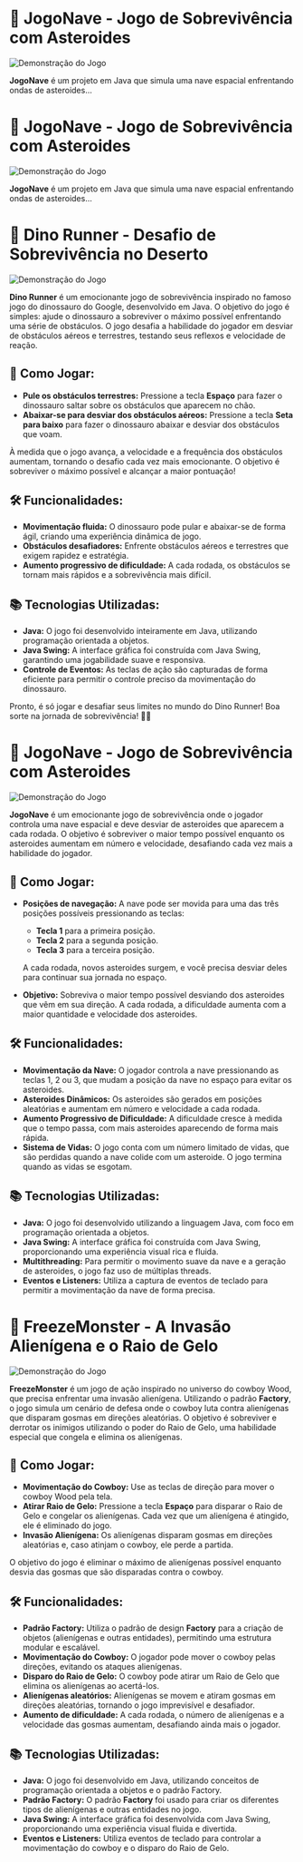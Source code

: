 # 🚀 JogoNave - Jogo de Sobrevivência com Asteroides

![Demonstração do Jogo](Gif/Dino.gif)

**JogoNave** é um projeto em Java que simula uma nave espacial enfrentando ondas de asteroides...


# 🚀 JogoNave - Jogo de Sobrevivência com Asteroides

![Demonstração do Jogo](Gif/Nave2.gif)

**JogoNave** é um projeto em Java que simula uma nave espacial enfrentando ondas de asteroides...



# 🌟 Dino Runner - Desafio de Sobrevivência no Deserto

![Demonstração do Jogo](Gif/Dino.gif)


**Dino Runner** é um emocionante jogo de sobrevivência inspirado no famoso jogo do dinossauro do Google, desenvolvido em Java. O objetivo do jogo é simples: ajude o dinossauro a sobreviver o máximo possível enfrentando uma série de obstáculos. O jogo desafia a habilidade do jogador em desviar de obstáculos aéreos e terrestres, testando seus reflexos e velocidade de reação.

## 🚀 Como Jogar:

- **Pule os obstáculos terrestres:** Pressione a tecla **Espaço** para fazer o dinossauro saltar sobre os obstáculos que aparecem no chão.
- **Abaixar-se para desviar dos obstáculos aéreos:** Pressione a tecla **Seta para baixo** para fazer o dinossauro abaixar e desviar dos obstáculos que voam.
  
À medida que o jogo avança, a velocidade e a frequência dos obstáculos aumentam, tornando o desafio cada vez mais emocionante. O objetivo é sobreviver o máximo possível e alcançar a maior pontuação!

## 🛠️ Funcionalidades:
- **Movimentação fluida:** O dinossauro pode pular e abaixar-se de forma ágil, criando uma experiência dinâmica de jogo.
- **Obstáculos desafiadores:** Enfrente obstáculos aéreos e terrestres que exigem rapidez e estratégia.
- **Aumento progressivo de dificuldade:** A cada rodada, os obstáculos se tornam mais rápidos e a sobrevivência mais difícil.

## 📚 Tecnologias Utilizadas:
- **Java:** O jogo foi desenvolvido inteiramente em Java, utilizando programação orientada a objetos.
- **Java Swing:** A interface gráfica foi construída com Java Swing, garantindo uma jogabilidade suave e responsiva.
- **Controle de Eventos:** As teclas de ação são capturadas de forma eficiente para permitir o controle preciso da movimentação do dinossauro.

Pronto, é só jogar e desafiar seus limites no mundo do Dino Runner! Boa sorte na jornada de sobrevivência! 🦖🌵




# 🚀 JogoNave - Jogo de Sobrevivência com Asteroides

![Demonstração do Jogo](Gif/Nave.gif)


**JogoNave** é um emocionante jogo de sobrevivência onde o jogador controla uma nave espacial e deve desviar de asteroides que aparecem a cada rodada. O objetivo é sobreviver o maior tempo possível enquanto os asteroides aumentam em número e velocidade, desafiando cada vez mais a habilidade do jogador.

## 🚀 Como Jogar:

- **Posições de navegação:** A nave pode ser movida para uma das três posições possíveis pressionando as teclas:
  - **Tecla 1** para a primeira posição.
  - **Tecla 2** para a segunda posição.
  - **Tecla 3** para a terceira posição.
  
  A cada rodada, novos asteroides surgem, e você precisa desviar deles para continuar sua jornada no espaço.
  
- **Objetivo:** Sobreviva o maior tempo possível desviando dos asteroides que vêm em sua direção. A cada rodada, a dificuldade aumenta com a maior quantidade e velocidade dos asteroides.

## 🛠️ Funcionalidades:
- **Movimentação da Nave:** O jogador controla a nave pressionando as teclas 1, 2 ou 3, que mudam a posição da nave no espaço para evitar os asteroides.
- **Asteroides Dinâmicos:** Os asteroides são gerados em posições aleatórias e aumentam em número e velocidade a cada rodada.
- **Aumento Progressivo de Dificuldade:** A dificuldade cresce à medida que o tempo passa, com mais asteroides aparecendo de forma mais rápida.
- **Sistema de Vidas:** O jogo conta com um número limitado de vidas, que são perdidas quando a nave colide com um asteroide. O jogo termina quando as vidas se esgotam.

## 📚 Tecnologias Utilizadas:
- **Java:** O jogo foi desenvolvido utilizando a linguagem Java, com foco em programação orientada a objetos.
- **Java Swing:** A interface gráfica foi construída com Java Swing, proporcionando uma experiência visual rica e fluida.
- **Multithreading:** Para permitir o movimento suave da nave e a geração de asteroides, o jogo faz uso de múltiplas threads.
- **Eventos e Listeners:** Utiliza a captura de eventos de teclado para permitir a movimentação da nave de forma precisa.


# 🤠 FreezeMonster - A Invasão Alienígena e o Raio de Gelo

![Demonstração do Jogo](Gif/Freeze.gif)


**FreezeMonster** é um jogo de ação inspirado no universo do cowboy Wood, que precisa enfrentar uma invasão alienígena. Utilizando o padrão **Factory**, o jogo simula um cenário de defesa onde o cowboy luta contra alienígenas que disparam gosmas em direções aleatórias. O objetivo é sobreviver e derrotar os inimigos utilizando o poder do Raio de Gelo, uma habilidade especial que congela e elimina os alienígenas.

## 🚀 Como Jogar:

- **Movimentação do Cowboy:** Use as teclas de direção para mover o cowboy Wood pela tela.
- **Atirar Raio de Gelo:** Pressione a tecla **Espaço** para disparar o Raio de Gelo e congelar os alienígenas. Cada vez que um alienígena é atingido, ele é eliminado do jogo.
- **Invasão Alienígena:** Os alienígenas disparam gosmas em direções aleatórias e, caso atinjam o cowboy, ele perde a partida.

O objetivo do jogo é eliminar o máximo de alienígenas possível enquanto desvia das gosmas que são disparadas contra o cowboy.

## 🛠️ Funcionalidades:
- **Padrão Factory:** Utiliza o padrão de design **Factory** para a criação de objetos (alienígenas e outras entidades), permitindo uma estrutura modular e escalável.
- **Movimentação do Cowboy:** O jogador pode mover o cowboy pelas direções, evitando os ataques alienígenas.
- **Disparo do Raio de Gelo:** O cowboy pode atirar um Raio de Gelo que elimina os alienígenas ao acertá-los.
- **Alienígenas aleatórios:** Alienígenas se movem e atiram gosmas em direções aleatórias, tornando o jogo imprevisível e desafiador.
- **Aumento de dificuldade:** A cada rodada, o número de alienígenas e a velocidade das gosmas aumentam, desafiando ainda mais o jogador.

## 📚 Tecnologias Utilizadas:
- **Java:** O jogo foi desenvolvido em Java, utilizando conceitos de programação orientada a objetos e o padrão Factory.
- **Padrão Factory:** O padrão **Factory** foi usado para criar os diferentes tipos de alienígenas e outras entidades no jogo.
- **Java Swing:** A interface gráfica foi desenvolvida com Java Swing, proporcionando uma experiência visual fluida e divertida.
- **Eventos e Listeners:** Utiliza eventos de teclado para controlar a movimentação do cowboy e o disparo do Raio de Gelo.
